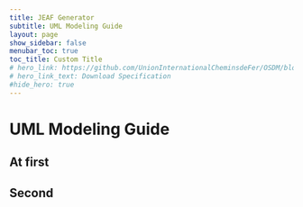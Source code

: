 ```yaml
---
title: JEAF Generator
subtitle: UML Modeling Guide
layout: page
show_sidebar: false
menubar_toc: true
toc_title: Custom Title
# hero_link: https://github.com/UnionInternationalCheminsdeFer/OSDM/blob/master/specification/v2.0.0/IRS-90918-10-v2.0.0.pdf
# hero_link_text: Download Specification
#hide_hero: true
---
```

# UML Modeling Guide
## At first
## Second
